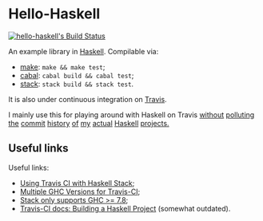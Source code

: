 Hello-Haskell
=============

[![hello-haskell's Build Status][build-status]][build-log]

An example library in [Haskell].  Compilable via:

* [make]: `make && make test`;
* [cabal]: `cabal build && cabal test`;
* [stack]: `stack build && stack test`.

It is also under continuous integration on [Travis].

I mainly use this for playing around with Haskell on Travis
  [without](https://github.com/rudymatela/leancheck/commit/e7f7dcc771ef76a72d287d013e6cd49178295811)
[polluting](https://github.com/rudymatela/leancheck/commit/d0ab594d0eb58e6bb9cb151e5130de6ca2528a67)
      [the](https://github.com/rudymatela/leancheck/commit/8948df094831a5b4b0e64a21fcc4dcf67bb4d375)
   [commit](https://github.com/rudymatela/leancheck/commit/c7f32facdf1dd0e380ac2e56d1540ffeab421b72)
  [history](https://github.com/rudymatela/leancheck/commit/22d6f9ed59d09ec214d907b6000db777661dab5b)
       [of](https://github.com/rudymatela/leancheck/commit/51c3a996f9d7ae0dedcd9068db37fb5dc0ddfac7)
       [my](https://github.com/rudymatela/leancheck/commit/c246f35cbc3a9bb95ef7bbaf81d06352aae9a9c6)
   [actual](https://github.com/rudymatela/leancheck/commit/3838894ed833b3054dbec213a3332686a5e018b7)
  [Haskell](https://github.com/rudymatela/fitspec/commit/e2cca999684bbcb52843f7b7716a6d85c8f5ee73)
[projects.](https://github.com/rudymatela/speculate/commit/56161fde03aea4a0d20c11eb4cee2cffa718ffd0)

Useful links
------------

Useful links:

* [Using Travis CI with Haskell Stack](https://docs.haskellstack.org/en/stable/travis_ci/);
* [Multiple GHC Versions for Travis-CI](https://github.com/hvr/multi-ghc-travis);
* [Stack only supports GHC >= 7.8](https://github.com/commercialhaskell/stack/issues/648);
* [Travis-CI docs: Building a Haskell Project](https://docs.travis-ci.com/user/languages/haskell/)
  (somewhat outdated).

[build-status]: https://travis-ci.org/rudymatela/hello-haskell.svg?branch=master
[build-log]:    https://travis-ci.org/rudymatela/hello-haskell

[haskell]: https://www.haskell.org/
[make]:    https://www.gnu.org/software/make/
[cabal]:   https://www.haskell.org/cabal/
[stack]:   https://www.haskellstack.org/
[travis]:  https://travis-ci.org/
